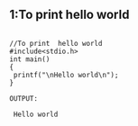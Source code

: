 ## 1:To print hello world
```

//To print  hello world
#include<stdio.h>
int main()
{                     
 printf("\nHello world\n");
}

OUTPUT:

 Hello world
 ```
<!--stackedit_data:
eyJoaXN0b3J5IjpbMTkyNjEwMTE2OCw5ODUzMTY0OTMsMTI0Nz
cyNzM2MSwtMTI4Mzk5MzM3LDEwNzU5MzU1NTZdfQ==
-->